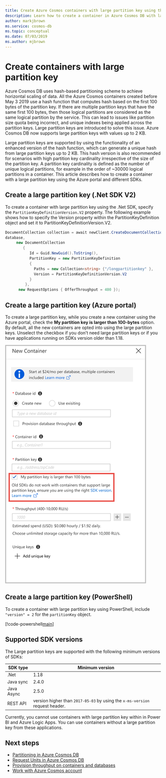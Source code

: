 ```yaml
---
title: Create Azure Cosmos containers with large partition key using the Azure portal and various SDKs.
description: Learn how to create a container in Azure Cosmos DB with large partition key using Azure portal and different SDKs. 
author: markjbrown
ms.service: cosmos-db
ms.topic: conceptual
ms.date: 07/03/2019
ms.author: mjbrown
---
```


# Create containers with large partition key

Azure Cosmos DB uses hash-based partitioning scheme to achieve horizontal scaling of data. All the Azure Cosmos containers created before May 3 2019 use a hash function that computes hash based on the first 100 bytes of the partition key. If there are multiple partition keys that have the same first 100 bytes, then those logical partitions are considered as the same logical partition by the service. This can lead to issues like partition size quota being incorrect, and unique indexes being applied across the partition keys. Large partition keys are introduced to solve this issue. Azure Cosmos DB now supports large partition keys with values up to 2 KB.

Large partition keys are supported by using the functionality of an enhanced version of the hash function, which can generate a unique hash from large partition keys up to 2 KB. This hash version is also recommended for scenarios with high partition key cardinality irrespective of the size of the partition key. A partition key cardinality is defined as the number of unique logical partitions, for example in the order of ~30000 logical partitions in a container. This article describes how to create a container with a large partition key using the Azure portal and different SDKs. 

## Create a large partition key (.Net SDK V2)

To create a container with large partition key using the .Net SDK, specify the `PartitionKeyDefinitionVersion.V2` property. The following example shows how to specify the Version property within the PartitionKeyDefinition object and set it to PartitionKeyDefinitionVersion.V2.

```csharp
DocumentCollection collection = await newClient.CreateDocumentCollectionAsync(
database,
     new DocumentCollection
        {
           Id = Guid.NewGuid().ToString(),
           PartitionKey = new PartitionKeyDefinition
           {
             Paths = new Collection<string> {"/longpartitionkey" },
             Version = PartitionKeyDefinitionVersion.V2
           }
         },
      new RequestOptions { OfferThroughput = 400 });
```

## Create a large partition key (Azure portal) 

To create a large partition key, while you create a new container using the Azure portal, check the **My partition key is larger than 100-bytes** option. By default, all the new containers are opted into using the large partition keys. Unselect the checkbox if you don’t need large partition keys or if you have applications running on SDKs version older than 1.18.

![Create large partition keys using Azure portal](./media/large-partition-keys/large-partition-key-with-portal.png)

## Create a large partition key (PowerShell)

To create a container with large partition key using PowerShell, include `"version" = 2` for the `partitionKey` object.

[!code-powershell[main](../../../../../powershell_scripts/cosmosdb/sql/ps-container-large-partition-key.ps1 "Create a container for SQL (Core) API with a large partition key")]

## Supported SDK versions

The Large partition keys are supported with the following minimum versions of SDKs:

|SDK type  | Minimum version   |
|---------|---------|
|.Net     |    1.18     |
|Java sync     |   2.4.0      |
|Java Async   |  2.5.0        |
| REST API | version higher than `2017-05-03` by using the `x-ms-version` request header.|

Currently, you cannot use containers with large partition key within in Power BI and Azure Logic Apps. You can use containers without a large partition key from these applications.

## Next steps

* [Partitioning in Azure Cosmos DB](partitioning-overview.md)
* [Request Units in Azure Cosmos DB](request-units.md)
* [Provision throughput on containers and databases](set-throughput.md)
* [Work with Azure Cosmos account](account-overview.md)


